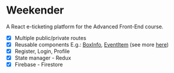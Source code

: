 # Weekender 

A React e-ticketing platform for the Advanced Front-End course.

- [x] Multiple public/private routes
- [x] Reusable components
E.g.: [BoxInfo](https://github.com/mirastroie/Weekender-React/blob/main/src/components/BoxInfo/index.tsx), [EventItem](https://github.com/mirastroie/Weekender-React/blob/main/src/components/EventItem/index.tsx) (see more [here](https://github.com/mirastroie/Weekender-React/tree/main/src/components)) 
- [x] Register, Login, Profile
- [x] State manager - Redux
- [x] Firebase - Firestore
